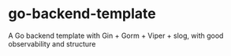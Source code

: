 # go-backend-template

A Go backend template with Gin + Gorm + Viper + slog, with good observability and structure